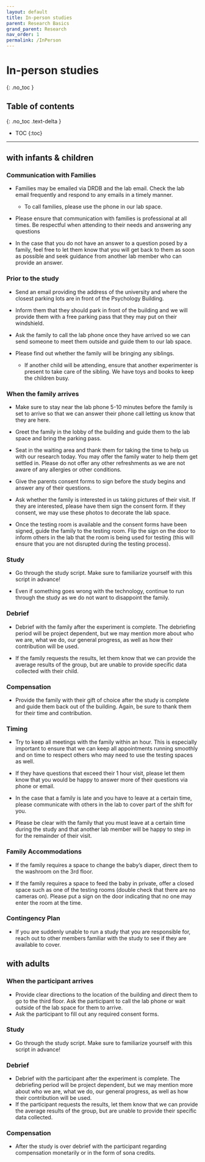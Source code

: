```yaml
---
layout: default
title: In-person studies
parent: Research Basics
grand_parent: Research
nav_order: 1
permalink: /InPerson
---
```


# In-person studies
{: .no_toc }

## Table of contents
{: .no_toc .text-delta }

* TOC
{:toc}

---
## with infants & children

### Communication with Families
- Families may be emailed via DRDB and the lab email. Check the lab email frequently and respond to any emails in a timely manner. 
  - To call families, please use the phone in our lab space.

- Please ensure that communication with families is professional at all times. Be respectful when attending to their needs and answering any questions

- In the case that you do not have an answer to a question posed by a family, feel free to let them know that you will get back to them as soon as possible and seek guidance from another lab member who can provide an answer.

### Prior to the study
- Send an email providing the address of the university and where the closest parking lots are in front of the Psychology Building. 
- Inform them that they should park in front of the building and we will provide them with a free parking pass that they may put on their windshield.

- Ask the family to call the lab phone once they have arrived so we can send someone to meet them outside and guide them to our lab space. 

- Please find out whether the family will be bringing any siblings. 
  - If another child will be attending, ensure that another experimenter is present to take care of the sibling. We have toys and books to keep the children busy. 

### When the family arrives
- Make sure to stay near the lab phone 5-10 minutes before the family is set to arrive so that we can answer their phone call letting us know that they are here. 
- Greet the family in the lobby of the building and guide them to the lab space and bring the parking pass.

- Seat in the waiting area and thank them for taking the time to help us with our research today. You may offer the family water to help them get settled in. Please do not offer any other refreshments as we are not aware of any allergies or other conditions.

- Give the parents consent forms to sign before the study begins and answer any of their questions.

- Ask whether the family is interested in us taking pictures of their visit. If they are interested, please have them sign the consent form. If they consent, we may use these photos to decorate the lab space. 

- Once the testing room is available and the consent forms have been signed, guide the family to the testing room. Flip the sign on the door to inform others in the lab that the room is being used for testing (this will ensure that you are not disrupted during the testing process).

### Study
- Go through the study script. Make sure to familiarize yourself with this script in advance! 

- Even if something goes wrong with the technology, continue to run through the study as we do not want to disappoint the family. 

### Debrief
- Debrief with the family after the experiment is complete. The debriefing period will be project dependent, but we may mention more about who we are, what we do, our general progress, as well as how their contribution will be used.

- If the family requests the results, let them know that we can provide the average results of the group, but are unable to provide specific data collected with their child.

### Compensation
- Provide the family with their gift of choice after the study is complete and guide them back out of the building. Again, be sure to thank them for their time and contribution.

### Timing
- Try to keep all meetings with the family within an hour. This is especially important to ensure that we can keep all appointments running smoothly and on time to respect others who may need to use the testing spaces as well.

- If they have questions that exceed their 1 hour visit, please let them know that you would be happy to answer more of their questions via phone or email.

- In the case that a family is late and you have to leave at a certain time, please communicate with others in the lab to cover part of the shift for you.
- Please be clear with the family that you must leave at a certain time during the study and that another lab member will be happy to step in for the remainder of their visit.

### Family Accommodations
- If the family requires a space to change the baby’s diaper, direct them to the washroom on the 3rd floor. 

- If the family requires a space to feed the baby in private, offer a closed space such as one of the testing rooms (double check that there are no cameras on). Please put a sign on the door indicating that no one may enter the room at the time.

### Contingency Plan
- If you are suddenly unable to run a study that you are responsible for, reach out to other members familiar with the study to see if they are available to cover. 

## with adults
### When the participant arrives
- Provide clear directions to the location of the building and direct them to go to the third floor. Ask the participant to call the lab phone or wait outside of the lab space for them to arrive. 
- Ask the participant to fill out any required consent forms. 

### Study
- Go through the study script. Make sure to familiarize yourself with this script in advance!  

### Debrief
- Debrief with the participant after the experiment is complete. The debriefing period will be project dependent, but we may mention more about who we are, what we do, our general progress, as well as how their contribution will be used.
- If the participant requests the results, let them know that we can provide the average results of the group, but are unable to provide their specific data collected.

### Compensation
- After the study is over debrief with the participant regarding compensation monetarily or in the form of sona credits. 

